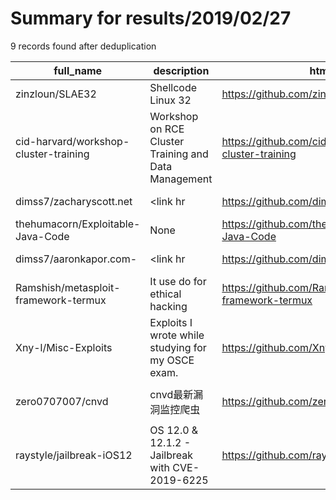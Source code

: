 
# Summary for results/2019/02/27
    
9 records found after deduplication

| full_name | description | html_url | matched_list | matched_count | pushed_at | size | stargazers_count | language | forks_count | vul_ids |
|---------------------------------------|------------------------------------------------------------------------------------------------------------------------------------------------------------------------------------------------------------------------------------------------------------------|----------------------------------------------------------|----------------------------------|-----------------|---------------------------|--------|--------------------|------------|---------------|-------------------|
| zinzloun/SLAE32 | Shellcode Linux 32 | https://github.com/zinzloun/SLAE32 | ['shellcode'] | 1 | 2019-02-27 12:00:48+00:00 | 35 | 0 | Assembly | 0 | [] |
| cid-harvard/workshop-cluster-training | Workshop on RCE Cluster Training and Data Management | https://github.com/cid-harvard/workshop-cluster-training | ['rce'] | 1 | 2019-02-27 18:59:28+00:00 | 1224 | 0 | HTML | 1 | [] |
| dimss7/zacharyscott.net | <html> <head> <meta charset='utf-8'> <meta name='description' content='F4KS3C, Ghost At Your System'> <meta name='keywords' content='F4KS3C, 99Syndicate'> <title>~Pwned ? ~</title> <link rel='short icon' href='http://oi66.tinypic.com/aa7n7k.jpg'> <link hr | https://github.com/dimss7/zacharyscott.net | ['exploit'] | 1 | 2019-02-27 07:15:36+00:00 | 27 | 0 | HTML | 0 | [] |
| thehumacorn/Exploitable-Java-Code | None | https://github.com/thehumacorn/Exploitable-Java-Code | ['exploit'] | 1 | 2019-02-27 15:02:16+00:00 | 4 | 0 | Java | 0 | [] |
| dimss7/aaronkapor.com- | <html> <head> <meta charset='utf-8'> <meta name='description' content='F4KS3C, Ghost At Your System'> <meta name='keywords' content='F4KS3C, 99Syndicate'> <title>~Pwned ? ~</title> <link rel='short icon' href='http://oi66.tinypic.com/aa7n7k.jpg'> <link hr | https://github.com/dimss7/aaronkapor.com- | ['exploit'] | 1 | 2019-02-27 07:04:55+00:00 | 17 | 0 | HTML | 0 | [] |
| Ramshish/metasploit-framework-termux | It use do for ethical hacking | https://github.com/Ramshish/metasploit-framework-termux | ['metasploit module OR payload'] | 1 | 2019-02-27 15:57:38+00:00 | 0 | 0 | nan | 0 | [] |
| Xny-l/Misc-Exploits | Exploits I wrote while studying for my OSCE exam. | https://github.com/Xny-l/Misc-Exploits | ['exploit'] | 1 | 2019-02-27 20:56:23+00:00 | 9 | 0 | Python | 0 | [] |
| zero0707007/cnvd | cnvd最新漏洞监控爬虫 | https://github.com/zero0707007/cnvd | ['cnvd-c OR cnvd-2 OR cnnvd-2'] | 1 | 2019-02-27 06:21:27+00:00 | 5 | 1 | Python | 4 | [] |
| raystyle/jailbreak-iOS12 | OS 12.0 & 12.1.2 - Jailbreak with CVE-2019-6225 | https://github.com/raystyle/jailbreak-iOS12 | ['cve-2'] | 1 | 2019-02-27 12:57:21+00:00 | 680 | 0 | C | 0 | ['CVE-2019-6225'] |

